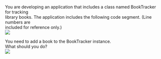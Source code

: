 You are developing an application that includes a class named BookTracker for tracking\
library books. The application includes the following code segment. (Line numbers are\
included for reference only.)\
[![](https://cdn.briefmenow.org/wp-content/uploads/70-483-v2/95.jpg)](https://cdn.briefmenow.org/wp-content/uploads/70-483-v2/95.jpg)

You need to add a book to the BookTracker instance.\
What should you do?\
[![](https://cdn.briefmenow.org/wp-content/uploads/70-483-v2/96.jpg)](https://cdn.briefmenow.org/wp-content/uploads/70-483-v2/96.jpg)